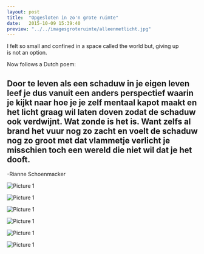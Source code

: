 ```yaml
---
layout: post
title:  "Opgesloten in zo'n grote ruimte"
date:   2015-10-09 15:39:40
preview: "../../imagesgroteruimte/alleenmetlicht.jpg"
---
```


I felt so small and confined in a space called the world but, giving up is not an option.

Now follows a Dutch poem:

Door te leven als een schaduw in je eigen
leven leef je dus vanuit een anders
perspectief waarin je kijkt naar hoe je je zelf
mentaal kapot maakt en het licht graag wil
laten doven zodat de schaduw ook verdwijnt.
Wat zonde is het is. Want zelfs al brand het
vuur nog zo zacht en voelt de schaduw nog
zo groot met dat vlammetje verlicht je
misschien toch een wereld die niet wil dat je
het dooft.
-
-Rianne Schoenmacker

![Picture 1](../../../../../imagesgroteruimte/lichtdraai.jpg)

![Picture 1](../../../../../imagesgroteruimte/lichtwitrood.jpg)

![Picture 1](../../../../../imagesgroteruimte/lichtgroen.jpg)

![Picture 1](../../../../../imagesgroteruimte/lichtroodwit.jpg)

![Picture 1](../../../../../imagesgroteruimte/lichtstip.jpg)

![Picture 1](../../../../../imagesgroteruimte/lichtwit.jpg)
